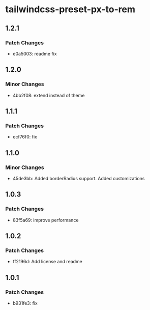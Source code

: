 # tailwindcss-preset-px-to-rem

## 1.2.1

### Patch Changes

- e0a5003: readme fix

## 1.2.0

### Minor Changes

- 4bb2f08: extend instead of theme

## 1.1.1

### Patch Changes

- ecf76f0: fix

## 1.1.0

### Minor Changes

- 45de3bb: Added borderRadius support. Added customizations

## 1.0.3

### Patch Changes

- 83f5a69: improve performance

## 1.0.2

### Patch Changes

- ff2196d: Add license and readme

## 1.0.1

### Patch Changes

- b931fe3: fix
